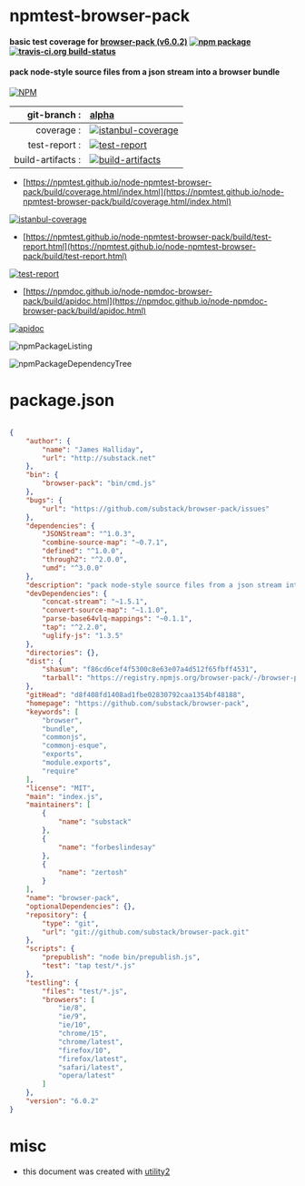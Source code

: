 # npmtest-browser-pack

#### basic test coverage for  [browser-pack (v6.0.2)](https://github.com/substack/browser-pack)  [![npm package](https://img.shields.io/npm/v/npmtest-browser-pack.svg?style=flat-square)](https://www.npmjs.org/package/npmtest-browser-pack) [![travis-ci.org build-status](https://api.travis-ci.org/npmtest/node-npmtest-browser-pack.svg)](https://travis-ci.org/npmtest/node-npmtest-browser-pack)

#### pack node-style source files from a json stream into a browser bundle

[![NPM](https://nodei.co/npm/browser-pack.png?downloads=true&downloadRank=true&stars=true)](https://www.npmjs.com/package/browser-pack)

| git-branch : | [alpha](https://github.com/npmtest/node-npmtest-browser-pack/tree/alpha)|
|--:|:--|
| coverage : | [![istanbul-coverage](https://npmtest.github.io/node-npmtest-browser-pack/build/coverage.badge.svg)](https://npmtest.github.io/node-npmtest-browser-pack/build/coverage.html/index.html)|
| test-report : | [![test-report](https://npmtest.github.io/node-npmtest-browser-pack/build/test-report.badge.svg)](https://npmtest.github.io/node-npmtest-browser-pack/build/test-report.html)|
| build-artifacts : | [![build-artifacts](https://npmtest.github.io/node-npmtest-browser-pack/glyphicons_144_folder_open.png)](https://github.com/npmtest/node-npmtest-browser-pack/tree/gh-pages/build)|

- [https://npmtest.github.io/node-npmtest-browser-pack/build/coverage.html/index.html](https://npmtest.github.io/node-npmtest-browser-pack/build/coverage.html/index.html)

[![istanbul-coverage](https://npmtest.github.io/node-npmtest-browser-pack/build/screenCapture.buildCi.browser.%252Ftmp%252Fbuild%252Fcoverage.lib.html.png)](https://npmtest.github.io/node-npmtest-browser-pack/build/coverage.html/index.html)

- [https://npmtest.github.io/node-npmtest-browser-pack/build/test-report.html](https://npmtest.github.io/node-npmtest-browser-pack/build/test-report.html)

[![test-report](https://npmtest.github.io/node-npmtest-browser-pack/build/screenCapture.buildCi.browser.%252Ftmp%252Fbuild%252Ftest-report.html.png)](https://npmtest.github.io/node-npmtest-browser-pack/build/test-report.html)

- [https://npmdoc.github.io/node-npmdoc-browser-pack/build/apidoc.html](https://npmdoc.github.io/node-npmdoc-browser-pack/build/apidoc.html)

[![apidoc](https://npmdoc.github.io/node-npmdoc-browser-pack/build/screenCapture.buildCi.browser.%252Ftmp%252Fbuild%252Fapidoc.html.png)](https://npmdoc.github.io/node-npmdoc-browser-pack/build/apidoc.html)

![npmPackageListing](https://npmtest.github.io/node-npmtest-browser-pack/build/screenCapture.npmPackageListing.svg)

![npmPackageDependencyTree](https://npmtest.github.io/node-npmtest-browser-pack/build/screenCapture.npmPackageDependencyTree.svg)



# package.json

```json

{
    "author": {
        "name": "James Halliday",
        "url": "http://substack.net"
    },
    "bin": {
        "browser-pack": "bin/cmd.js"
    },
    "bugs": {
        "url": "https://github.com/substack/browser-pack/issues"
    },
    "dependencies": {
        "JSONStream": "^1.0.3",
        "combine-source-map": "~0.7.1",
        "defined": "^1.0.0",
        "through2": "^2.0.0",
        "umd": "^3.0.0"
    },
    "description": "pack node-style source files from a json stream into a browser bundle",
    "devDependencies": {
        "concat-stream": "~1.5.1",
        "convert-source-map": "~1.1.0",
        "parse-base64vlq-mappings": "~0.1.1",
        "tap": "^2.2.0",
        "uglify-js": "1.3.5"
    },
    "directories": {},
    "dist": {
        "shasum": "f86cd6cef4f5300c8e63e07a4d512f65fbff4531",
        "tarball": "https://registry.npmjs.org/browser-pack/-/browser-pack-6.0.2.tgz"
    },
    "gitHead": "d8f408fd1408ad1fbe02830792caa1354bf48188",
    "homepage": "https://github.com/substack/browser-pack",
    "keywords": [
        "browser",
        "bundle",
        "commonjs",
        "commonj-esque",
        "exports",
        "module.exports",
        "require"
    ],
    "license": "MIT",
    "main": "index.js",
    "maintainers": [
        {
            "name": "substack"
        },
        {
            "name": "forbeslindesay"
        },
        {
            "name": "zertosh"
        }
    ],
    "name": "browser-pack",
    "optionalDependencies": {},
    "repository": {
        "type": "git",
        "url": "git://github.com/substack/browser-pack.git"
    },
    "scripts": {
        "prepublish": "node bin/prepublish.js",
        "test": "tap test/*.js"
    },
    "testling": {
        "files": "test/*.js",
        "browsers": [
            "ie/8",
            "ie/9",
            "ie/10",
            "chrome/15",
            "chrome/latest",
            "firefox/10",
            "firefox/latest",
            "safari/latest",
            "opera/latest"
        ]
    },
    "version": "6.0.2"
}
```



# misc
- this document was created with [utility2](https://github.com/kaizhu256/node-utility2)
